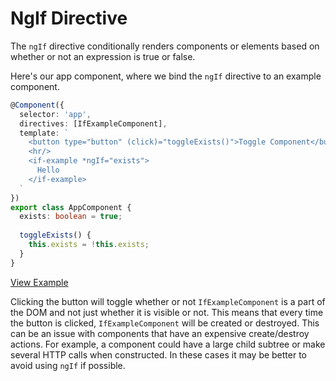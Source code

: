 # NgIf Directive

The `ngIf` directive conditionally renders components or elements based on whether or not an expression is true or false.

Here's our app component, where we bind the `ngIf` directive to an example component.

```typescript
@Component({
  selector: 'app',
  directives: [IfExampleComponent],
  template: `
    <button type="button" (click)="toggleExists()">Toggle Component</button>
    <hr/>
    <if-example *ngIf="exists">
      Hello
    </if-example>
  `
})
export class AppComponent {
  exists: boolean = true;
  
  toggleExists() {
    this.exists = !this.exists;
  }
}
```
[View Example](https://plnkr.co/edit/fe1drmczwhn54ypeDIv3?p=preview)

Clicking the button will toggle whether or not `IfExampleComponent` is a part of the DOM and not just whether it is visible or not. This means that every time the button is clicked, `IfExampleComponent` will be created or destroyed. This can be an issue with components that have an expensive create/destroy actions. For example, a component could have a large child subtree or make several HTTP calls when constructed. In these cases it may be better to avoid using `ngIf` if possible.